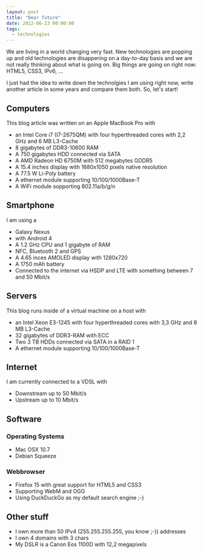 ```yaml
---
layout: post
title: "Dear future"
date: 2012-06-23 00:00:00
tags:
  - technologies
---
```


We are living in a world changing very fast. New technologies are popping up
and old technologies are disappering on a day-to-day basis and we are not
really thinking about what is going on. Big things are going on right now:
HTML5, CSS3, IPv6, ...

I just had the idea to write down the technolgies I am using right now, write
another article in some years and compare them both. So, let's start!

## Computers

This blog article was written on an Apple MacBook Pro with

* an Intel Core i7 (I7-2675QM) with four hyperthreaded cores with 2,2 GHz and 6
  MB L3-Cache
* 8 gigabytes of DDR3-10600 RAM
* A 750 gigabytes HDD connected via SATA
* A AMD Radeon HD 6750M with 512 megabytes GDDR5
* A 15.4 inches display with 1680x1050 pixels native resolution
* A 77.5 W Li-Poly battery
* A ethernet module supporting 10/100/1000Base-T
* A WiFi module sopporting 802.11a/b/g/n

## Smartphone

I am using a

* Galaxy Nexus
* with Android 4
* A 1.2 GHz CPU and 1 gigabyte of RAM
* NFC, Bluetooth 2 and GPS
* A 4.65 inces AMOLED display with 1280x720
* A 1750 mAh battery
* Connected to the internet via HSDP and LTE with something between 7 and 50
  Mbit/s

## Servers

This blog runs inside of a virtual machine on a host with

* an Intel Xeon E3-1245 with four hyperthreaded cores with 3,3 GHz and 8 MB
  L3-Cache
* 32 gigabytes of DDR3-RAM with ECC
* Two 3 TB HDDs connected via SATA in a RAID 1
* A ethernet module supporting 10/100/1000Base-T

## Internet

I am currently connected to a VDSL with

* Downstream up to 50 Mbit/s
* Upstream up to 10 Mbit/s

## Software

### Operating Systems

* Mac OSX 10.7
* Debian Squeeze 

### Webbrowser

* Firefox 15 with great support for HTML5 and CSS3
* Supporting WebM and OGG
* Using DuckDuckGo as my default search engine ;-)

## Other stuff

* I own more than 50 IPv4 (255.255.255.255, you know ;-)) addresses
* I own 4 domains with 3 chars
* My DSLR is a Canon Eos 1100D with 12,2 megapixels
